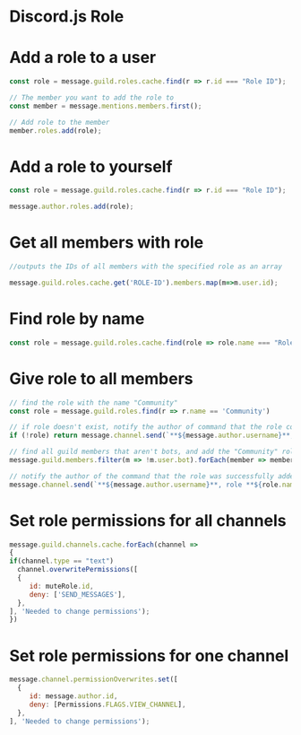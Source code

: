 # Discord.js Role

# Add a role to a user
```js
const role = message.guild.roles.cache.find(r => r.id === "Role ID");

// The member you want to add the role to
const member = message.mentions.members.first();

// Add role to the member
member.roles.add(role);
```

# Add a role to yourself

```js
const role = message.guild.roles.cache.find(r => r.id === "Role ID");

message.author.roles.add(role);
```
# Get all members with role
```js
//outputs the IDs of all members with the specified role as an array

message.guild.roles.cache.get('ROLE-ID').members.map(m=>m.user.id);
```
# Find role by name
```js
const role = message.guild.roles.cache.find(role => role.name === "Rolename");
```
# Give role to all members
```js
// find the role with the name "Community"
const role = message.guild.roles.find(r => r.name == 'Community')

// if role doesn't exist, notify the author of command that the role couldn't be found
if (!role) return message.channel.send(`**${message.author.username}**, role not found`)

// find all guild members that aren't bots, and add the "Community" role to each
message.guild.members.filter(m => !m.user.bot).forEach(member => member.addRole(role))

// notify the author of the command that the role was successfully added to all members
message.channel.send(`**${message.author.username}**, role **${role.name}** was added to all members`)
```
# Set role permissions for all channels
```js
message.guild.channels.cache.forEach(channel => 
{
if(channel.type == "text")
  channel.overwritePermissions([
  {
     id: muteRole.id,
     deny: ['SEND_MESSAGES'],
  },
], 'Needed to change permissions');
})
```
# Set role permissions for one channel
```js
message.channel.permissionOverwrites.set([
  {
     id: message.author.id,
     deny: [Permissions.FLAGS.VIEW_CHANNEL],
  },
], 'Needed to change permissions');
```

